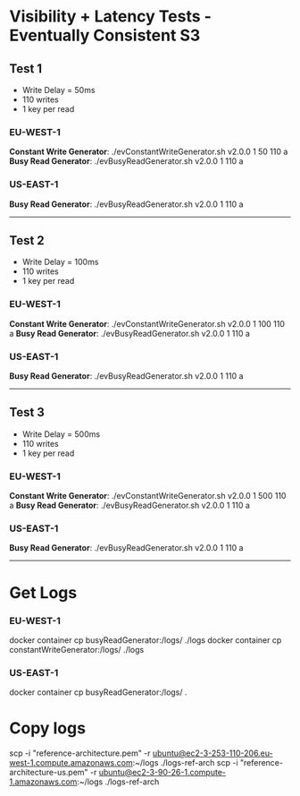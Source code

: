 # Visibility + Latency Tests - Eventually Consistent S3

## Test 1
- Write Delay = 50ms
- 110 writes
- 1 key per read

### EU-WEST-1
**Constant Write Generator**: ./evConstantWriteGenerator.sh v2.0.0 1 50 110 a
**Busy Read Generator**: ./evBusyReadGenerator.sh v2.0.0 1 110 a

### US-EAST-1
**Busy Read Generator**: ./evBusyReadGenerator.sh v2.0.0 1 110 a

---
## Test 2
- Write Delay = 100ms
- 110 writes
- 1 key per read

### EU-WEST-1
**Constant Write Generator**: ./evConstantWriteGenerator.sh v2.0.0 1 100 110 a
**Busy Read Generator**: ./evBusyReadGenerator.sh v2.0.0 1 110 a

### US-EAST-1
**Busy Read Generator**: ./evBusyReadGenerator.sh v2.0.0 1 110 a

---
## Test 3
- Write Delay = 500ms
- 110 writes
- 1 key per read

### EU-WEST-1
**Constant Write Generator**: ./evConstantWriteGenerator.sh v2.0.0 1 500 110 a
**Busy Read Generator**: ./evBusyReadGenerator.sh v2.0.0 1 110 a

### US-EAST-1
**Busy Read Generator**: ./evBusyReadGenerator.sh v2.0.0 1 110 a

---
# Get Logs

### EU-WEST-1
docker container cp busyReadGenerator:/logs/ ./logs
docker container cp constantWriteGenerator:/logs/ ./logs

### US-EAST-1
docker container cp busyReadGenerator:/logs/ .

# Copy logs
scp -i "reference-architecture.pem" -r ubuntu@ec2-3-253-110-206.eu-west-1.compute.amazonaws.com:~/logs ./logs-ref-arch
scp -i "reference-architecture-us.pem" -r ubuntu@ec2-3-90-26-1.compute-1.amazonaws.com:~/logs ./logs-ref-arch
